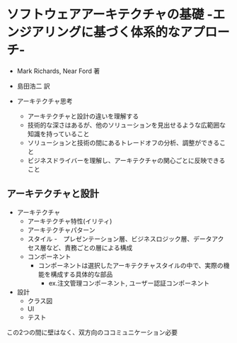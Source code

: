 
# ソフトウェアアーキテクチャの基礎 -エンジアリングに基づく体系的なアプローチ-
- Mark Richards, Near Ford 著
- 島田浩二 訳

- アーキテクチャ思考
  - アーキテクチャと設計の違いを理解する
  - 技術的な深さはあるが、他のソリューションを見出せるような広範囲な知識を持っていること
  - ソリューションと技術の間にあるトレードオフの分析、調整ができること
  - ビジネスドライバーを理解し、アーキテクチャの関心ごとに反映できること

## アーキテクチャと設計
- アーキテクチャ
  - アーキテクチャ特性(イリティ)
  - アーキテクチャパターン
  - スタイル
    -　プレゼンテーション層、ビジネスロジック層、データアクセス層など、責務ごとの層による構成
  - コンポーネント
    - コンポーネントは選択したアーキテクチャスタイルの中で、実際の機能を構成する具体的な部品
      - ex.注文管理コンポーネント, ユーザー認証コンポーネント
- 設計
  - クラス図
  - UI
  - テスト

この2つの間に壁はなく、双方向のココミュニケーション必要
